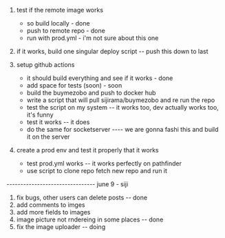 1. test if the remote image works

    - so build locally - done
    - push to remote repo - done
    - run with prod.yml - i'm not sure about this one

2. if it works, build one singular deploy script -- push this down to last

3. setup github actions

    - it should build everything and see if it works - done
    - add space for tests (soon) - soon
    - build the buymezobo and push to docker hub
    - write a script that will pull sijirama/buymezobo and re run the repo
    - test the script on my system -- it works too, dev actually works too, it's funny
    - test it works -- it does
    - do the same for socketserver ---- we are gonna fashi this and build it on the server

4. create a prod env and test it properly that it works
    - test prod.yml works -- it works perfectly on pathfinder
    - use script to clone repo fetch new repo and run it

-------------------------------- june 9 - siji

1. fix bugs, other users can delete posts -- done
2. add comments to imges
3. add more fields to images
4. image picture not rndereing in some places -- done
5. fix the image uploader -- doing
